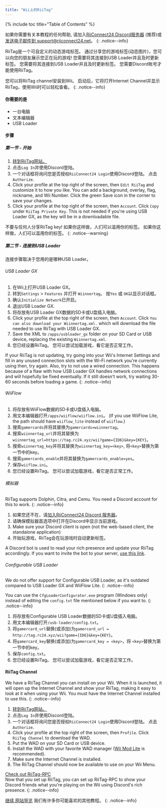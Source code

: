 ```yaml
---
title: "Wii上的RiiTag"
---
```


{% include toc title="Table of Contents" %}

如果你需要有关本教程的任何帮助, 请加入[RiiConnect24 Discord服务器](https://discord.gg/rc24) (推荐)或 [发送电子邮件到 support@riiconnect24.net](mailto:support@riiconnect24.net)。
{: .notice--info}

RiiTag是一个可自定义的动态游戏标签。 通过分享您的游戏标签(动态图片)，您可以向您的朋友展示您正在玩的游戏! 您需要将其连接到USB Loader并且及时更新标签。 您需要将其连接到USB Loader并且及时更新标签。 您需要Discord账号才能使用RiiTag。

您可以将RiiTag channel安装到Wii。 启动后，它将打开Internet Channel并显示RiiTag，使用Wii时可以轻松查看。
{: .notice--info}

#### 你需要的是

* 一台电脑
* 文本编辑器
* USB Loader

#### 步骤

##### 第一节 - 开始

1. [转到RiiTag网站。](https://tag.rc24.xyz/)
2. 点击`Log In`并使用Discord登陆。
3. 一个对话框将询问您是否授权`RiiConnect24 Login`使用Discord登陆。 点击`Authorize`.
4. Click your profile at the top right of the screen, then `Edit RiiTag` and customize it to how you like. You can add a background, overlay, flag, nickname, and Wii Number. Click the green Save icon in the corner to save your changes.
5. Click your profile at the top right of the screen, then `Account`. Click `Copy` under `RiiTag Private Key`. This is not needed if you're using USB Loader GX, as the key will be in a downloadable file.

不要与任何人分享RiiTag key! 如果你这样做，人们可以滥用你的标签。 如果你这样做，人们可以滥用你的标签。
{: .notice--warning}

##### 第二节 - 连接到USB Loader

连接步骤取决于您用的是哪种USB Loader。

###### USB Loader GX

1. 在Wii上打开USB Loader GX。
2. 转到`Settings` > `Features` 并打开 `Wiinnertag`。 按`Yes` 或 `OK`以显示对话框。
3. 确认`Initialize Network`已开启。
4. 退出USB Loader GX.
5. 将存放有USB Loader GX数据的SD卡或U盘插入电脑。
6. Click your profile at the top right of the screen, then `Account`. Click `You can also download your Wiinnertag.xml.` which will download the file needed to use RiiTag with USB Loader GX.
7. Save the XML to `/apps/usbloader_gx`  folder on your SD Card or USB device, replacing the existing `Wiinnertag.xml`.
8. 您已经设置RiiTag。 您可以尝试加载游戏，看它是否正常工作。

If your RiiTag is not updating, try going into your Wii's Internet Settings and fill in any unused connection slots with the Wi-Fi network you're currently using then, try again. Also, try to not use a wired connection. This happens because of a flaw with how USB Loader GX handles network connections and will hopefully be fixed eventually. If it still doesn't work, try waiting 30-60 seconds before loading a game.
{: .notice--info}

###### WiiFlow

1. 将存放有WiiFlow数据的SD卡或U盘插入电脑。
2. 用文本编辑器打开`/apps/wiiflow/wiiflow.ini`。 (If you use WiiFlow Lite, the path should have `wiiflow_lite` instead of `wiiflow`.)
3. 搜索`gamercards`并将其替换为`gamercards=wiinnertag`。
4. 搜索`wiinnertag_url`并将其替换为`wiinnertag_url=https://tag.rc24.xyz/wii?game={ID6}&key={KEY}`。
5. 搜索`wiinnertag_key`并将其替换为`wiinnertag_key=<key>`, 将`<key>`替换为第一节中的key。
6. 搜索`gamercards_enable`并将其替换为`gamercards_enable=yes`。
7. 保存`wiiflow.ini`。
8. 您已经设置RiiTag。 您可以尝试加载游戏，看它是否正常工作。

###### 模拟器

RiiTag supports Dolphin, Citra, and Cemu. You need a Discord account for this to work.
{: .notice--info}

1. 如果您还不在，请[加入RiiConnect24 Discord 服务器](https://discord.gg/rc24)。
2. 请确保模拟器首选项中打开在Discord中显示当前游戏。
3. Make sure your Discord client is open (not the web-based client, the standalone application)
4. 开始玩游戏，RiiTag会在玩游戏时自动更新标签。

A Discord bot is used to read your rich presence and update your RiiTag accordingly. If you want to invite the bot to your server, [use this link](https://discord.com/oauth2/authorize?client_id=596108891071447052&scope=bot).

###### Configurable USB Loader

We do not offer support for Configurable USB Loader, as it's outdated compared to USB Loader GX and WiiFlow Lite.
{: .notice--info}

You can use the `CfgLoaderConfigurator.exe` program (Windows only) instead of editing the `config.txt` file mentioned below if you want to.
{: .notice--info}

1. 将存放有Configurable USB Loader数据的SD卡或U盘插入电脑。
2. 用文本编辑器打开`/usb-loader/config.txt`。
3. 将`gamercard_url`替换(或添加)为`gamercard_url = http://tag.rc24.xyz/wii?game={ID6}&key={KEY}`。
4. 将`gamercard_key`替换(或添加)为`gamercard_key = <key>`，将 `<key>`替换为第一节中的key。
5. 保存`config.txt`。
6. 您已经设置RiiTag。 您可以尝试加载游戏，看它是否正常工作。

#### RiiTag Channel

We have a RiiTag Channel you can install on your Wii. When it is launched, it will open up the Internet Channel and show your RiiTag, making it easy to look at it when using your Wii. You must have the Internet Channel installed to use this.
{: .notice--info}

1. [转到RiiTag网站。](https://tag.rc24.xyz/)
2. 点击`Log In`并使用Discord登陆。
3. 一个对话框将询问您是否授权`RiiConnect24 Login`使用Discord登陆。 点击`Authorize`.
4. Click your profile at the top right of the screen, then `Profile`. Click `RiiTag Channel` to download the WAD.
5. Put the WAD on your SD Card or USB device.
6. Install the WAD with your favorite WAD manager ([Wii Mod Lite](wiimodlite) is recommended).
7. Make sure the Internet Channel is installed.
8. The RiiTag Channel should now be available to use on your Wii Menu.

[Check out RiiTag-RPC](https://github.com/RiiConnect24/RiiTag-RPC/releases/latest)<br> Now that you set up RiiTag, you can set up RiiTag-RPC to show your Discord friends what you're playing on the Wii using Discord's rich presence.
{: .notice--info}

[继续 网站导览](site-navigation) 我们有许多你可能喜欢的其他教程。
{: .notice--info}
